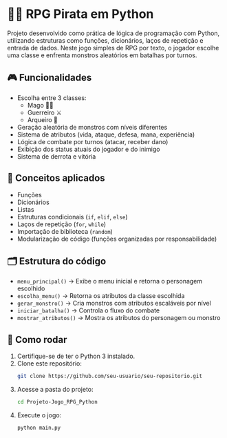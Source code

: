 # 🏴‍☠️ RPG Pirata em Python

Projeto desenvolvido como prática de lógica de programação com Python, utilizando estruturas como funções, dicionários, laços de repetição e entrada de dados. Neste jogo simples de RPG por texto, o jogador escolhe uma classe e enfrenta monstros aleatórios em batalhas por turnos.

## 🎮 Funcionalidades

- Escolha entre 3 classes:
  - Mago 🧙‍♂️
  - Guerreiro ⚔️
  - Arqueiro 🏹
- Geração aleatória de monstros com níveis diferentes
- Sistema de atributos (vida, ataque, defesa, mana, experiência)
- Lógica de combate por turnos (atacar, receber dano)
- Exibição dos status atuais do jogador e do inimigo
- Sistema de derrota e vitória

## 🧠 Conceitos aplicados

- Funções
- Dicionários
- Listas
- Estruturas condicionais (`if`, `elif`, `else`)
- Laços de repetição (`for`, `while`)
- Importação de biblioteca (`random`)
- Modularização de código (funções organizadas por responsabilidade)

## 🗂️ Estrutura do código

- `menu_principal()` → Exibe o menu inicial e retorna o personagem escolhido
- `escolha_menu()` → Retorna os atributos da classe escolhida
- `gerar_monstro()` → Cria monstros com atributos escaláveis por nível
- `iniciar_batalha()` → Controla o fluxo do combate
- `mostrar_atributos()` → Mostra os atributos do personagem ou monstro

## 🚀 Como rodar

1. Certifique-se de ter o Python 3 instalado.
2. Clone este repositório:
   ```bash
   git clone https://github.com/seu-usuario/seu-repositorio.git
3. Acesse a pasta do projeto:
    ```bash
   cd Projeto-Jogo_RPG_Python

   
4. Execute o jogo:
    ```bash
    python main.py